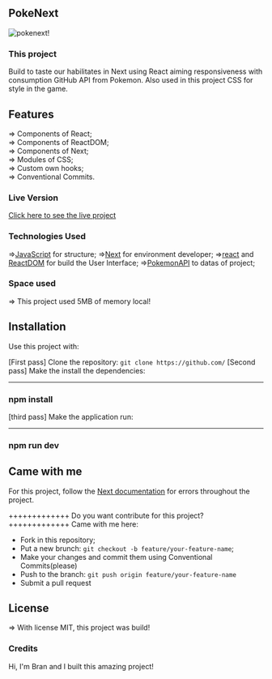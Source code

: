 ## PokeNext

![pokenext!](public/images/gifProject.gif)

### This project

Build to taste our habilitates in Next using React aiming responsiveness with consumption GitHub API from Pokemon. Also used in this project CSS for style in the game.

## Features

=> Components of React; <br>
=> Components of ReactDOM; <br>
=> Components of Next; <br>
=> Modules of CSS; <br>
=> Custom own hooks; <br>
=> Conventional Commits. <br>

### Live Version

<a href="https://pokenext-bran00.vercel.app/">Click here to see the live project</a>

### Technologies Used

=>[JavaScript](https://developer.mozilla.org/pt-BR/docs/Web/JavaScript) for structure;
=>[Next](https://nextjs.org/) for environment developer;
=>[react](https://reactjs.org/) and [ReactDOM](https://reactjs.org/docs/react-dom.html) for build the User Interface;
=>[PokemonAPI](https://pokeapi.co/) to datas of project;

### Space used

=> This project used 5MB of memory local!

## Installation

Use this project with:

[First pass] Clone the repository: `git clone https://github.com/`
[Second pass] Make the install the dependencies:

---

### npm install

[third pass] Make the application run:

---

### npm run dev

## Came with me

For this project, follow the <a href="https://nextjs.org/">Next documentation</a> for errors throughout the project.

+++++++++++++
Do you want contribute for this project?
+++++++++++++
Came with me here:

- Fork in this repository;
- Put a new brunch: `git checkout -b feature/your-feature-name`;
- Make your changes and commit them using Conventional Commits(please)
- Push to the branch: `git push origin feature/your-feature-name`
- Submit a pull request

## License

=> With license MIT, this project was build!

### Credits

Hi, I'm Bran and I built this amazing project!
